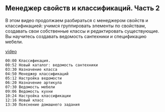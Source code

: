## Менеджер свойств и классификаций. Часть 2

В этом видео продолжаем разбираться с менеджером свойств и классификацией: учимся группировать элементы по свойствам, создавать свои собственные классы и редактировать существующие. Вы научитесь создавать ведомость сантехники и спецификацию мебели.

[video](https://player.softculture.cc/embed/online/IAB/IAB_19.31.08_L3-3_Classification_Manager)

``` chapters
00:00 Классификация.
00:52 Новый каталог: ведомость сантехники
03:30 Назначение класса
04:50 Менеджер классификаций
05:12 Настройка ведомости
06:20 Назначение артикула
07:30 Ведомость мебели
09:06 Ведомость кухни
10:24 Настройка классификации
12:16 Новый класс
13:30 Пояснение домашнего задания
```